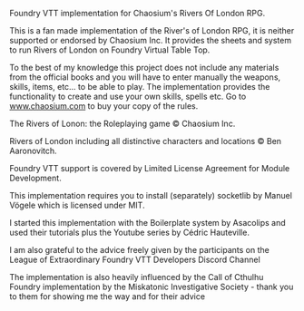 Foundry VTT implementation for Chaosium's Rivers Of London RPG.

This is a fan made implementation of the River's of London RPG, it is neither supported or endorsed by Chaosium Inc. It provides the sheets and system to run Rivers of London on Foundry Virtual Table Top.

To the best of my knowledge this project does not include any materials from the official books and you will have to enter manually the weapons, skills, items, etc… to be able to play. The implementation provides the functionality to create and use your own skills, spells etc. Go to www.chaosium.com to buy your copy of the rules.

The Rivers of Lonon: the Roleplaying game © Chaosium Inc.

Rivers of London including all distinctive characters and locations © Ben Aaronovitch.

Foundry VTT support is covered by Limited License Agreement for Module Development.

This implementation requires you to install (separately) socketlib by Manuel Vögele which is licensed under MIT.

I started this implementation with the Boilerplate system by Asacolips and used their tutorials plus the Youtube series by Cédric Hauteville.

I am also grateful to the advice freely given by the participants on the League of Extraordinary Foundry VTT Developers Discord Channel

The implementation is also heavily influenced by the Call of Cthulhu Foundry implementation by the Miskatonic Investigative Society - thank you to them for showing me the way and for their advice
